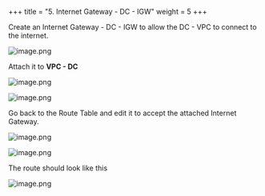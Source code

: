 +++
title = "5. Internet Gateway - DC - IGW"
weight = 5
+++


Create an Internet Gateway - DC - IGW to allow the DC - VPC to connect to the internet.


![image.png](/images/004-iv-setup-vpc-dc-resources/18-863549-image.png)


Attach it to **VPC - DC**


![image.png](/images/004-iv-setup-vpc-dc-resources/18-254873-image.png)


![image.png](/images/004-iv-setup-vpc-dc-resources/18-489866-image.png)


Go back to the Route Table and edit it to accept the attached Internet Gateway.


![image.png](/images/004-iv-setup-vpc-dc-resources/18-198627-image.png)


![image.png](/images/004-iv-setup-vpc-dc-resources/18-915139-image.png)


The route should look like this


![image.png](/images/004-iv-setup-vpc-dc-resources/18-604287-image.png)


